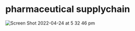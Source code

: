 # pharmaceutical supplychain
![Screen Shot 2022-04-24 at 5 32 46 pm](https://user-images.githubusercontent.com/96331068/167074341-6d4f65e7-0bdd-4d92-a9a9-00dc67ded3fd.png)

